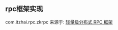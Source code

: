 ## rpc框架实现

com.itzhai.rpc.zkrpc 来源于: [轻量级分布式 RPC 框架](http://www.importnew.com/20327.html?from=singlemessage&isappinstalled=1)

